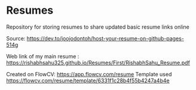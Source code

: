# Resumes
Repository for storing resumes to share updated basic resume links online 

Source: https://dev.to/joojodontoh/host-your-resume-on-github-pages-514g

Web link of my main resume  : https://rishabhsahu325.github.io/Resumes/First/RishabhSahu_Resume.pdf

Created on FlowCV:
https://app.flowcv.com/resume
Template used 
https://flowcv.com/resume/template/6331f1c28b4f55b4247a4b4e
